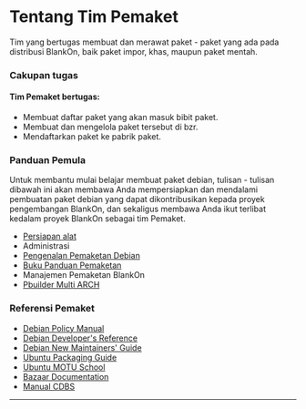 # Tentang Tim Pemaket

Tim yang bertugas membuat dan merawat paket - paket yang ada pada distribusi BlankOn, baik paket impor, khas, maupun paket mentah.

### Cakupan tugas

#### Tim Pemaket bertugas:
- Membuat daftar paket yang akan masuk bibit paket.
- Membuat dan mengelola paket tersebut di bzr.
- Mendaftarkan paket ke pabrik paket. 

### Panduan Pemula

Untuk membantu mulai belajar membuat paket debian, tulisan - tulisan dibawah ini akan membawa Anda mempersiapkan dan mendalami pembuatan paket debian yang dapat dikontribusikan kepada proyek pengembangan BlankOn, dan sekaligus membawa Anda ikut terlibat kedalam proyek BlankOn sebagai tim Pemaket.
- [Persiapan alat](http://dev.blankonlinux.or.id/wiki/Pemaket/PanduanPembuatanPaketMotu)
- Administrasi
- [Pengenalan Pemaketan Debian](http://dev.blankonlinux.or.id/wiki/Pemaket/MembuatPaketDebian)
- [Buku Panduan Pemaketan](http://dev.blankonlinux.or.id/attachment/wiki/Pemaket/Panduan-Pemaketan-BlankOn.2.pdf)
- Manajemen Pemaketan BlankOn
- [Pbuilder Multi ARCH](http://dev.blankon.id/wiki/Pemaket/PanduanPbuilderMultiARCH) 

### Referensi Pemaket
- [Debian Policy Manual](http://www.debian.org/doc/debian-policy)
- [Debian Developer's Reference](http://www.debian.org/doc/manuals/developers-reference/)
- [Debian New Maintainers' Guide](http://www.debian.org/doc/manuals/maint-guide/index.en.html)
- [Ubuntu Packaging Guide](http://developer.ubuntu.com/packaging/html/)
- [Ubuntu MOTU School](https://wiki.ubuntu.com/MOTU/School)
- [Bazaar Documentation](http://bazaar-vcs.org/Documentation)
- [Manual CDBS](https://perso.duckcorp.org/duck/cdbs-doc/cdbs-doc.xhtml)


---
 



